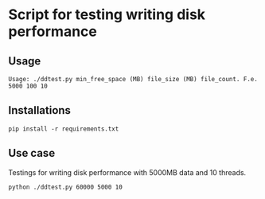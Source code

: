 # Script for testing writing disk performance
## Usage
```
Usage: ./ddtest.py min_free_space (MB) file_size (MB) file_count. F.e. 5000 100 10
```
## Installations
```
pip install -r requirements.txt
```

## Use case
Testings for writing disk performance with 5000MB data and 10 threads.
```
python ./ddtest.py 60000 5000 10
```